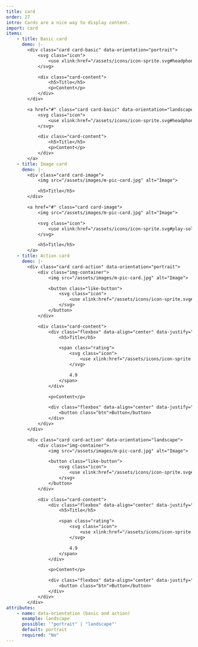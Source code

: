 ```yaml
---
title: card
order: 27
intro: Cards are a nice way to display content.
import: card
items:
    - title: Basic card
      demo: |-
        <div class="card card-basic" data-orientation="portrait">
            <svg class="icon">
                <use xlink:href="/assets/icons/icon-sprite.svg#headphones-solid"></use>
            </svg>

            <div class="card-content">
                <h5>Title</h5>
                <p>Content</p>
            </div>
        </div>

        <a href="#" class="card card-basic" data-orientation="landscape">
            <svg class="icon">
                <use xlink:href="/assets/icons/icon-sprite.svg#headphones-solid"></use>
            </svg>

            <div class="card-content">
                <h5>Title</h5>
                <p>Content</p>
            </div>
        </a>
    - title: Image card
      demo: |-
        <div class="card card-image">
            <img src="/assets/images/m-pic-card.jpg" alt="Image">

            <h5>Title</h5>
        </div>

        <a href="#" class="card card-image">
            <img src="/assets/images/m-pic-card.jpg" alt="Image">

            <svg class="icon">
                <use xlink:href="/assets/icons/icon-sprite.svg#play-solid"></use>
            </svg>

            <h5>Title</h5>
        </a>
    - title: Action card
      demo: |-
        <div class="card card-action" data-orientation="portrait">
            <div class="img-container">
                <img src="/assets/images/m-pic-card.jpg" alt="Image">

                <button class="like-button">
                    <svg class="icon">
                        <use xlink:href="/assets/icons/icon-sprite.svg#heart-solid"></use>
                    </svg>
                </button>
            </div>

            <div class="card-content">
                <div class="flexbox" data-align="center" data-justify="space-between">
                    <h5>Title</h5>

                    <span class="rating">
                        <svg class="icon">
                            <use xlink:href="/assets/icons/icon-sprite.svg#star-full-solid"></use>
                        </svg>

                        4.9
                    </span>
                </div>

                <p>Content</p>

                <div class="flexbox" data-align="center" data-justify="flex-end">
                    <button class="btn">Button</button>
                </div>
            </div>
        </div>

        <div class="card card-action" data-orientation="landscape">
            <div class="img-container">
                <img src="/assets/images/m-pic-card.jpg" alt="Image">

                <button class="like-button">
                    <svg class="icon">
                        <use xlink:href="/assets/icons/icon-sprite.svg#heart-solid"></use>
                    </svg>
                </button>
            </div>

            <div class="card-content">
                <div class="flexbox" data-align="center" data-justify="space-between">
                    <h5>Title</h5>

                    <span class="rating">
                        <svg class="icon">
                            <use xlink:href="/assets/icons/icon-sprite.svg#star-full-solid"></use>
                        </svg>

                        4.9
                    </span>
                </div>

                <p>Content</p>

                <div class="flexbox" data-align="center" data-justify="flex-end">
                    <button class="btn">Button</button>
                </div>
            </div>
        </div>
attributes:
    - name: data-orientation (basic and action)
      example: landscape
      possible: '"portrait" | "landscape"'
      default: portrait
      required: "No"
---
```


